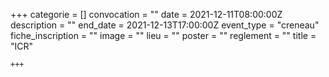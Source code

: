 +++
    categorie = []
    convocation = ""
    date = 2021-12-11T08:00:00Z
    description = ""
    end_date = 2021-12-13T17:00:00Z
    event_type = "creneau"
    fiche_inscription = ""
    image = ""
    lieu = ""
    poster = ""
    reglement = ""
    title = "ICR"
    
    +++
            
